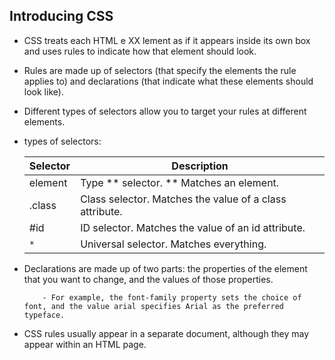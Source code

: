 
##  Introducing CSS ##
- CSS treats each HTML e XX lement as if it appears inside
its own box and uses rules to indicate how that
element should look.

- Rules are made up of selectors (that specify the
elements the rule applies to) and declarations (that
indicate what these elements should look like).

- Different types of selectors allow you to target your
rules at different elements.

- types of selectors:
   
   Selector |	Description
   ---------|--------------
   element	|Type ** selector. ** Matches an element.
   .class	|Class selector. Matches the value of a class attribute.
   #id      |	ID selector. Matches the value of an id attribute.
  ` *	`    |Universal selector. Matches everything.
    
- Declarations are made up of two parts: the properties
of the element that you want to change, and the values
of those properties. 

          - For example, the font-family property sets the choice of font, and the value arial specifies Arial as the preferred typeface.

 -  CSS rules usually appear in a separate document,
although they may appear within an HTML page.

